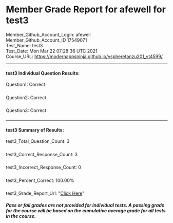 # Member Grade Report for afewell for test3  
   
Member_Github_Account_Login: afewell  
Member_Github_Account_ID 17549071  
Test_Name: test3  
Test_Date: Mon Mar 22 07:28:36 UTC 2021  
Course_URL: https://modernappsninja.github.io/vspheretanzu201_vt4599/  
   
---  
#### test3 Individual Question Results:  
Question1: Correct  
#####  
Question2: Correct  
#####  
Question3: Correct  
#####  
---  
#### test3 Summary of Results:  
test3_Total_Question_Count: 3  
#####  
test3_Correct_Response_Count: 3  
#####  
test3_Incorrect_Response_Count: 0  
#####  
test3_Percent_Correct: 100.00%  
#####  
test3_Grade_Report_Url: "[Click Here](https://github.com/modernappsninjas/afewell/blob/main/static/userdata/courses/vspheretanzu201_vt4599/grade_report.pr15.test3.md)"
##### Pass or fail grades are not provided for individual tests. A passing grade for the course will be based on the cumulative average grade for all tests in the course.  
